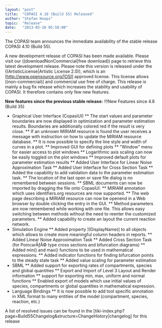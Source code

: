 ```yaml
---
layout: "post"
title:  "COPASI 4.10 (Build 55) Released"
author: "Stefan Hoops"
topic:  "Release"
date:   "2013-05-16 05:58:00"
---
```


The COPASI team announces the immediate availability of the stable release COPASI 4.10 (Build 55).

A new development release of COPASI has been made available. Please visit our ((downloadNonCommercial|free download)) page to retrieve this latest development release. Please note this version is released under the ((ArtisticLicense|Artistic License 2.0)), which is an [http://www.opensource.org/|OSI] approved license. This license allows ))non-commercial(( and commercial use free of charge. This release is mainly a bug fix release which increases the stability and usability of COPASI. It therefore contains only few new features.

__New features since the previous stable release:__
!!!New Features since 4.8 (Build 35)
* Graphical User Interface (CopasiUI)
** The start values and parameter boundaries are now displayed in optimization and parameter estimation results. Boundaries are additionally colored red if the result is very close.
** If an unknown MIRIAM resource is found the user receives a message with instruction on how to update the MIRIAM resource database.
** It is now possible to specify the line style and width of curves in a plot.
** Improved GUI for defining plots
** "Window" menu for easier access to plot windows
** Logarithmic axis scaling can now be easily toggled on the plot windows
** Improved default plots for parameter estimation results
** Added User Interface for Linear Noise Approximation Task
** Added User Interface for Cross Section Task 
** Added the capability to add validation data to the parameter estimation task. 
** The location of the last open or save file dialog is no remembered between sessions.
** SBML documents can now be imported by dragging the file onto CopasiUI. 
** MIRIAM annotation which uses identifiers.org resources are now supported.
** The web page describing a MIRIAM resource can now be openend in a Web browser by double clicking the entry in the GUI. 
** Method parameters are now remembered while working with one file. This allows easy switching between methods without the need to reenter the customized parameters.
** Added capability to create an layout the current reaction network.
* Simulation Engine
** Added property ))DisplayName(( to all objects which allows to create more meaningful column headers in reports.
** Added Linear Noise Approximation Task
** Added Cross Section Task (for PoincarÃƒÂ© type cross sections and bifurcation diagrams)
** Added min() and max() functions to be used in mathematical expressions.
** Added indicator functions for finding bifurcation points to the steady state task
** Added value scaling for parameter estimation
* SBML
** Added support for exporting rates of compartments, species and global quantities
** Export and Import of Level 3 Layout and Render information
** support for exporting min, max, uniform and normal functions
** Enabled export of models which use initial values of species, compartments or global quantities in mathematical expression.
* Language Bindings
** It is now possible to add tool specific annotation in XML format to many entities of the model (compartment, species, reaction, etc.)

A list of resolved issues can be found in the [tiki-index.php?page=Build55Changelog&structure=ChangeHistory|changelog] for this release

